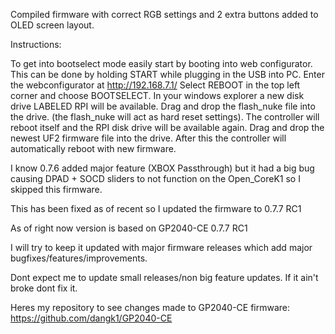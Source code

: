 Compiled firmware with correct RGB settings and 2 extra buttons added to OLED screen layout.

Instructions:

To get into bootselect mode easily start by booting into web configurator.
This can be done by holding START while plugging in the USB into PC.
Enter the webconfigurator at http://192.168.7.1/
Select REBOOT in the top left corner and choose BOOTSELECT.
In your windows explorer a new disk drive LABELED RPI will be available.
Drag and drop the flash_nuke file into the drive. (the flash_nuke will act as hard reset settings).
The controller will reboot itself and the RPI disk drive will be available again.
Drag and drop the newest UF2 firmware file into the drive.
After this the controller will automatically reboot with new firmware.


I know 0.7.6 added major feature (XBOX Passthrough) but it had a big bug causing DPAD + SOCD sliders to not function on the Open_CoreK1 so I skipped this firmware.

This has been fixed as of recent so I updated the firmware to 0.7.7 RC1


As of right now version is based on GP2040-CE 0.7.7 RC1

I will try to keep it updated with major firmware releases which add major bugfixes/features/improvements.

Dont expect me to update small releases/non big feature updates.
If it ain't broke dont fix it.

Heres my repository to see changes made to GP2040-CE firmware: https://github.com/dangk1/GP2040-CE
